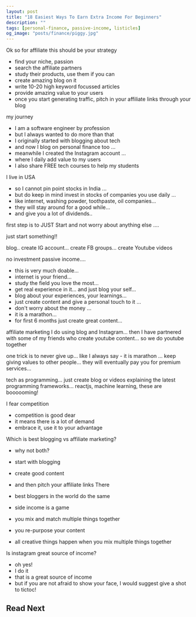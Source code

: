 ```yaml
---
layout: post
title: "18 Easiest Ways To Earn Extra Income For Beginners"
description: ""
tags: [personal-finance, passive-income, listicles]
og_image: "posts/finance/piggy.jpg"
---
```


<!-- {% include image.html path="posts/finance/piggy.jpg" path-detail="posts/finance/piggy.jpg" alt="Make Passive Income" %} -->



Ok so for affiliate this should be your strategy 
- find your niche, passion 
- search the affiliate partners 
- study their products, use them if you can 
- create amazing blog on it 
- write 10-20 high keyword focussed articles 
- provide amazing value to your users 
- once you start generating traffic, pitch in your affiliate links through your blog


my journey 
- I am a software engineer by profession 
- but I always wanted to do more than that 
- I originally started with blogging about tech
- and now I blog on personal finance too ... 
- meanwhile I created the Instagram account ... 
- where I daily add value to my users 
- I also share FREE tech courses to help my students



 I live in USA 
 - so I cannot pin point stocks in India ...
 - but do keep in mind invest in stocks of companies you use daily ... 
 - like internet, washing powder, toothpaste, oil companies...
 - they will stay around for a good while... 
 - and give you a lot of dividends..



first step is to JUST Start 
and not worry about anything else ....

just start something!!

blog.. create IG account... create FB groups... create Youtube videos



no investment passive income....
- this is very much doable... 
- internet is your friend... 
- study the field you love the most... 
- get real experience in it... and just blog your self... 
- blog about your experiences, your learnings... 
- just create content and give a personal touch to it ... 
- don't worry about the money ... 
- it is a marathon... 
- for first 6 months just create great content...


affiliate marketing I do using blog and Instagram...
then I have partnered with some of my friends who create youtube content... so we do youtube together


one trick is to never give up... like I always say - it is marathon ... keep giving values to other people... they will eventually pay you for premium services...


tech as programming... just create blog or videos explaining the latest programming frameworks... reactjs, machine learning, these are boooooming!


I fear competition 

- competition is good dear 
- it means there is a lot of demand
- embrace it, use it to your advantage


Which is best blogging vs affiliate marketing?

- why not both?
- start with blogging 
- create good content 
- and then pitch your affiliate links There 
- best bloggers in the world do the same 




- side income is a game 
- you mix and match multiple things together 
- you re-purpose your content 
- all creative things happen when you mix multiple things together 


Is instagram great source of income?

- oh yes!
- I do it 
- that is a great source of income 
- but if you are not afraid to show your face, I would suggest give a shot to tictoc!



## Read Next

<!-- [How to make passive income? More importantly - WHY?](http://ngninja.com/posts/how-to-make-passive-income) -->